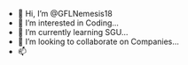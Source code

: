 - 👋 Hi, I’m @GFLNemesis18
- 👀 I’m interested in Coding...
- 🌱 I’m currently learning SGU...
- 💞️ I’m looking to collaborate on Companies...
- 📫 

<!---
GFLNemesis18/GFLNemesis18 is a ✨ special ✨ repository because its `README.md` (this file) appears on your GitHub profile.
You can click the Preview link to take a look at your changes.
--->
